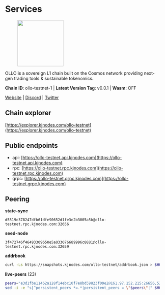 # Services

<figure><img src="https://raw.githubusercontent.com/kj89/testnet_manuals/main/pingpub/logos/ollo.png" width="150" alt=""><figcaption></figcaption></figure>

OLLO is a sovereign L1 chain built on the Cosmos network providing  next-gen trading tools & sustainable tokenomics.

**Chain ID**: ollo-testnet-1 | **Latest Version Tag**: v0.0.1 | **Wasm**: OFF

[Website](https://www.ollostation.zone) | [Discord](https://discord.com/invite/GxBqZ9mSSm) | [Twitter](https://twitter.com/OLLOStation)




## Chain explorer
[https://explorer.kjnodes.com/ollo-testnet](https://explorer.kjnodes.com/ollo-testnet)

## Public endpoints

* api: [https://ollo-testnet.api.kjnodes.com](https://ollo-testnet.api.kjnodes.com)
* rpc: [https://ollo-testnet.rpc.kjnodes.com](https://ollo-testnet.rpc.kjnodes.com)
* grpc: [https://ollo-testnet.grpc.kjnodes.com](https://ollo-testnet.grpc.kjnodes.com)

## Peering

**state-sync**

```text
d5519e378247dfb61dfe90652d1fe3e2b3005a5b@ollo-testnet.rpc.kjnodes.com:32656
```

**seed-node**

```text
3f472746f46493309650e5a033076689996c8881@ollo-testnet.rpc.kjnodes.com:32659
```

**addrbook**
```bash
curl -Ls https://snapshots.kjnodes.com/ollo-testnet/addrbook.json > $HOME/.ollo/config/addrbook.json
```

**live-peers** (23)
```bash
peers="e3d1fbe11462a128f14ebc10f7e8bd59823f09e2@161.97.152.215:26656,536c816c0d32ceb601fcf047284f65dc68c0513a@65.21.134.202:26626,dd577d8f2e997d7e70495640aff124ddb70d1a21@95.217.192.222:26656,125b0e30f00df3ff2ee7b29b7992ed888998ad31@65.109.28.177:47656,412da32e046360f7e5168a89f80172ad093b17d9@65.109.37.58:17656,d5519e378247dfb61dfe90652d1fe3e2b3005a5b@65.109.68.190:32656,3ea40f63890f10272201edf96d2a49e197e52091@65.108.105.48:18156,2a8f0fada8b8b71b8154cf30ce44aebea1b5fe3d@162.19.238.122:26656,7dc63d58dccf6777206d5cdbc1ec1b9ba5221bd5@65.108.97.58:15656,da8d3ca8e1c147f0037b1c43ad3de7174f5ec1b7@209.145.59.224:26656,a553ae4af55d127300dd707a46e715b47a82610a@65.21.131.215:26626,67d27bdbc3c444c557d555164518d8f551a922c5@136.243.103.32:46656,ad204b3422acb2e9a364941e540c99203ec22c5c@212.23.222.93:26656,42beefd08b5f8580177d1506220db3a548090262@65.108.195.29:26116,dba5e8b41c4e369418f83a449966e4eb7ca05cd4@65.109.23.114:18156,43da48176665407ebbe40f809a0ec2c84ab0579e@65.109.24.121:26656,5c2a752c9b1952dbed075c56c600c3a79b58c395@195.3.220.135:27006,15bcdea616c717eb4356e125d4f631aaa596dfd5@65.108.77.106:26929,fffb9164b9091d2055b5469a456ca91288517856@178.208.86.48:16656,d6c5ff021b091a1fd93b9f811cf7fca0d31e8510@65.108.238.61:46656,b5f55cfc7b4d19f2dd3cdc71795f5a81e2c67f96@38.242.232.72:26656,517786f9e5e9caf196fed64c2130528e0ef59643@65.109.70.23:18156,8c4a28db4a9f4a37725d504d6f87fb5e1aee0266@49.12.216.13:46656"
sed -i -e "s|^persistent_peers *=.*|persistent_peers = \"$peers\"|" $HOME/.ollo/config/config.toml
```
